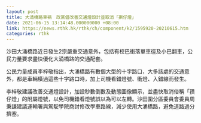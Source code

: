 ```yaml
---
layout: post
title: 大涌橋路車禍　政黨倡改善交通燈設計並取消「孭仔燈」
date: 2021-06-15 13:14:48.000000000 +08:00
link: https://news.rthk.hk/rthk/ch/component/k2/1595920-20210615.htm
categories: rthk
---
```


沙田大涌橋路近日發生2宗嚴重交通意外，包括有校巴衝落單車徑及小巴翻車，公民力量要求盡快優化大涌橋路的交通配套。 

公民力量成員李梓敬指出，大涌橋路有數個大型的十字路口，大多該處的交通意外，都是車輛橫過這些十字路口時，加上司機看錯燈號、衝燈、入錯線而發生。 

李梓敬建議改善交通燈設計，加設秒數倒數及動態圖像顯示，並盡快取消俗稱「孭仔燈」的附屬燈號，以免司機錯看燈號誤以為可以左轉。沙田圍分區委員會委員周秉謙建議運輸署與駕駛學院商討修改學車路線，減少使用大涌橋路，避免道路過分擠塞。

